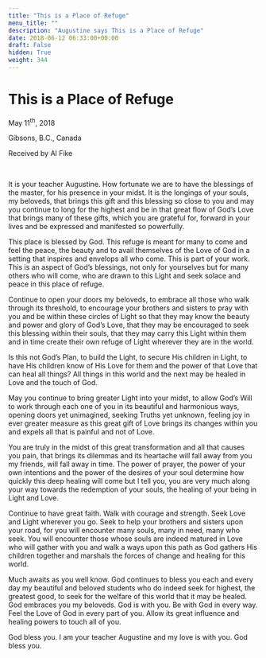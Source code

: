 ```yaml
---
title: "This is a Place of Refuge"
menu_title: ""
description: "Augustine says This is a Place of Refuge"
date: 2018-06-12 06:33:00+00:00
draft: False
hidden: True
weight: 344
---
```

# This is a Place of Refuge

May 11<sup>th</sup>, 2018

Gibsons, B.C., Canada

Received by Al Fike

 

It is your teacher Augustine. How fortunate we are to have the blessings of the master, for his presence in your midst. It is the longings of your souls, my beloveds, that brings this gift and this blessing so close to you and may you continue to long for the highest and be in that great flow of God’s Love that brings many of these gifts, which you are grateful for, forward in your lives and be expressed and manifested so powerfully.

This place is blessed by God. This refuge is meant for many to come and feel the peace, the beauty and to avail themselves of the Love of God in a setting that inspires and envelops all who come. This is part of your work. This is an aspect of God’s blessings, not only for yourselves but for many others who will come, who are drawn to this Light and seek solace and peace in this place of refuge.

Continue to open your doors my beloveds, to embrace all those who walk through its threshold, to encourage your brothers and sisters to pray with you and be within these circles of Light so that they may know the beauty and power and glory of God’s Love, that they may be encouraged to seek this blessing within their souls, that they may carry this Light within them and in time create their own refuge of Light wherever they are in the world.

Is this not God’s Plan, to build the Light, to secure His children in Light, to have His children know of His Love for them and the power of that Love that can heal all things? All things in this world and the next may be healed in Love and the touch of God.

May you continue to bring greater Light into your midst, to allow God’s Will to work through each one of you in its beautiful and harmonious ways, opening doors yet unimagined, seeking Truths yet unknown, feeling joy in ever greater measure as this great gift of Love brings its changes within you and expels all that is painful and not of Love.

You are truly in the midst of this great transformation and all that causes you pain, that brings its dilemmas and its heartache will fall away from you my friends, will fall away in time. The power of prayer, the power of your own intentions and the power of the desires of your soul determine how quickly this deep healing will come but I tell you, you are very much along your way towards the redemption of your souls, the healing of your being in Light and Love.

Continue to have great faith. Walk with courage and strength. Seek Love and Light wherever you go. Seek to help your brothers and sisters upon your road, for you will encounter many souls, many in need, many who seek. You will encounter those whose souls are indeed matured in Love who will gather with you and walk a ways upon this path as God gathers His children together and marshals the forces of change and healing for this world. 

Much awaits as you well know. God continues to bless you each and every day my beautiful and beloved students who do indeed seek for highest, the greatest good, to seek for the welfare of this world that it may be healed. God embraces you my beloveds. God is with you. Be with God in every way. Feel the Love of God in every part of you. Allow its great influence and healing powers to touch all of you.

God bless you. I am your teacher Augustine and my love is with you. God bless you.
 
